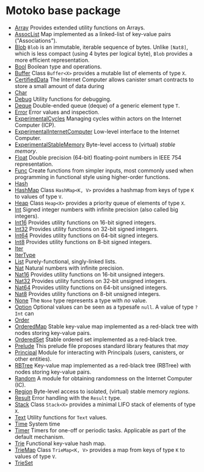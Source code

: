 # Motoko base package

* [Array](Array.md) Provides extended utility functions on Arrays.
* [AssocList](AssocList.md) Map implemented as a linked-list of key-value pairs ("Associations").
* [Blob](Blob.md) `Blob` is an immutable, iterable sequence of bytes. Unlike `[Nat8]`, which is less compact (using 4 bytes per logical byte), `Blob` provides a more efficient representation.
* [Bool](Bool.md) Boolean type and operations.
* [Buffer](Buffer.md) Class `Buffer<X>` provides a mutable list of elements of type `X`.
* [CertifiedData](CertifiedData.md) The Internet Computer allows canister smart contracts to store a small amount of data during
* [Char](Char.md) 
* [Debug](Debug.md) Utility functions for debugging.
* [Deque](Deque.md) Double-ended queue (deque) of a generic element type `T`.
* [Error](Error.md) Error values and inspection.
* [ExperimentalCycles](ExperimentalCycles.md) Managing cycles within actors on the Internet Computer (ICP).
* [ExperimentalInternetComputer](ExperimentalInternetComputer.md) Low-level interface to the Internet Computer.
* [ExperimentalStableMemory](ExperimentalStableMemory.md) Byte-level access to (virtual) _stable memory_.
* [Float](Float.md) Double precision (64-bit) floating-point numbers in IEEE 754 representation.
* [Func](Func.md) Create functions from simpler inputs, most commonly used when programming in functional style using higher-order functions.
* [Hash](Hash.md) 
* [HashMap](HashMap.md) Class `HashMap<K, V>` provides a hashmap from keys of type `K` to values of type `V`.
* [Heap](Heap.md) Class `Heap<X>` provides a priority queue of elements of type `X`.
* [Int](Int.md) Signed integer numbers with infinite precision (also called big integers).
* [Int16](Int16.md) Provides utility functions on 16-bit signed integers.
* [Int32](Int32.md) Provides utility functions on 32-bit signed integers.
* [Int64](Int64.md) Provides utility functions on 64-bit signed integers.
* [Int8](Int8.md) Provides utility functions on 8-bit signed integers.
* [Iter](Iter.md) 
* [IterType](IterType.md) 
* [List](List.md) Purely-functional, singly-linked lists.
* [Nat](Nat.md) Natural numbers with infinite precision.
* [Nat16](Nat16.md) Provides utility functions on 16-bit unsigned integers.
* [Nat32](Nat32.md) Provides utility functions on 32-bit unsigned integers.
* [Nat64](Nat64.md) Provides utility functions on 64-bit unsigned integers.
* [Nat8](Nat8.md) Provides utility functions on 8-bit unsigned integers.
* [None](None.md) The `None` type represents a type with _no_ value.
* [Option](Option.md) Optional values can be seen as a typesafe `null`. A value of type `?Int` can
* [Order](Order.md) 
* [OrderedMap](OrderedMap.md) Stable key-value map implemented as a red-black tree with nodes storing key-value pairs.
* [OrderedSet](OrderedSet.md) Stable ordered set implemented as a red-black tree.
* [Prelude](Prelude.md) This prelude file proposes standard library features that _may_
* [Principal](Principal.md) Module for interacting with Principals (users, canisters, or other entities).
* [RBTree](RBTree.md) Key-value map implemented as a red-black tree (RBTree) with nodes storing key-value pairs.
* [Random](Random.md) A module for obtaining randomness on the Internet Computer (IC).
* [Region](Region.md) Byte-level access to isolated, (virtual) stable memory _regions_.
* [Result](Result.md) Error handling with the `Result` type.
* [Stack](Stack.md) Class `Stack<X>` provides a minimal LIFO stack of elements of type `X`.
* [Text](Text.md) Utility functions for `Text` values.
* [Time](Time.md) System time
* [Timer](Timer.md) Timers for one-off or periodic tasks. Applicable as part of the default mechanism.
* [Trie](Trie.md) Functional key-value hash map.
* [TrieMap](TrieMap.md) Class `TrieMap<K, V>` provides a map from keys of type `K` to values of type `V`.
* [TrieSet](TrieSet.md) 
